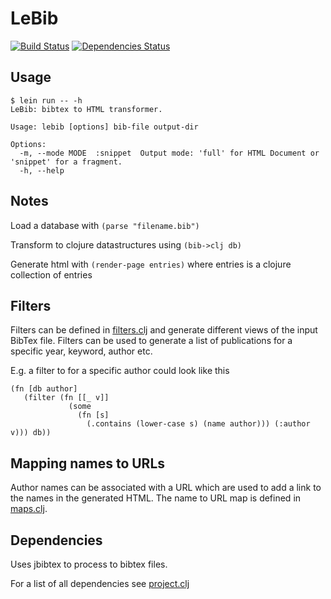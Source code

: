 # LeBib

[![Build Status](https://travis-ci.org/hhu-stups/lebib.svg?branch=master)](https://travis-ci.org/hhu-stups/lebib)
[![Dependencies Status](https://jarkeeper.com/hhu-stups/lebib/status.svg)](https://jarkeeper.com/hhu-stups/lebib)

## Usage
```
$ lein run -- -h
LeBib: bibtex to HTML transformer.

Usage: lebib [options] bib-file output-dir

Options:
  -m, --mode MODE  :snippet  Output mode: 'full' for HTML Document or 'snippet' for a fragment.
  -h, --help
```


## Notes

Load a database with `(parse "filename.bib")`

Transform to clojure datastructures using `(bib->clj db)`

Generate html with `(render-page entries)` where entries is a clojure collection of entries


## Filters

Filters can be defined in [filters.clj](src/lebib/filters.clj) and generate
different views of the input BibTex file. Filters can be used to generate a
list of publications for a specific year, keyword, author etc.

E.g. a filter to for a specific author could look like this

```
(fn [db author]
   (filter (fn [[_ v]]
             (some
               (fn [s]
                 (.contains (lower-case s) (name author))) (:author v))) db))
```

## Mapping names to URLs

Author names can be associated with a URL which are used to add a link to the
names in the generated HTML. The name to URL map is defined in [maps.clj](src/lebib/maps.clj).


## Dependencies

Uses jbibtex to process to bibtex files.

For a list of all dependencies see [project.clj](project.clj)

